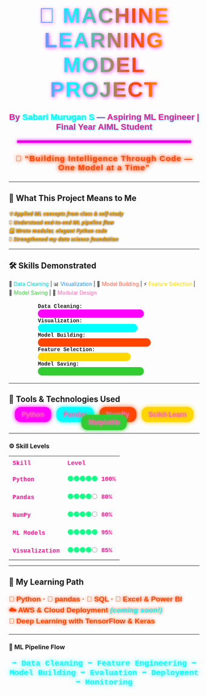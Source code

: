<h1 align="center" style="
  font-family: 'Poppins', 'Trebuchet MS', sans-serif;
  font-weight: 900;
  font-size: 3.5rem;
  background: linear-gradient(90deg, #FF00FF, #00FFFF, #FF4500, #FFFF00);
  -webkit-background-clip: text;
  -webkit-text-fill-color: transparent;
  filter: drop-shadow(2px 2px 5px rgba(255,0,255,0.7));
  letter-spacing: 3px;
  text-transform: uppercase;
  ">
  🧠 Machine Learning Model Project
</h1>

<h3 align="center" style="
  font-family: 'Montserrat', 'Trebuchet MS', sans-serif;
  color: #FF1493;
  font-weight: 700;
  font-size: 1.4rem;
  text-shadow: 1px 1px 2px #00FFFF;
  margin-top: -10px;
  ">
  By <b style="color:#00FFFF;">Sabari Murugan S</b> — Aspiring ML Engineer | Final Year AIML Student  
</h3>

<hr style="border: 3px solid #FF00FF; width: 90%; margin: 20px auto; box-shadow: 0 0 8px #FF00FF;"/>

<h4 align="center" style="
  color: #FF4500;
  font-family: 'Arial Black', Arial, sans-serif;
  font-size: 1.3rem;
  letter-spacing: 1.5px;
  text-shadow: 0 0 8px #FF4500, 0 0 12px #FF4500;
  margin-bottom: 25px;
">
  🚀 “Building Intelligence Through Code — One Model at a Time”
</h4>

---

## 📌 What This Project Means to Me

<p style="
  font-style: italic; 
  font-family: 'Segoe UI', Tahoma, Geneva, Verdana, sans-serif;
  color: #FFA500;
  font-weight: 600;
  text-shadow: 1px 1px 4px #000;
  line-height: 1.6;
">
💡 Applied ML concepts from class & self-study<br>
🔄 Understood end-to-end ML pipeline flow<br>
💻 Wrote modular, elegant Python code<br>
🌟 Strengthened my data science foundation  
</p>

---

## 🛠 Skills Demonstrated

🧹 <span style="color:#00CED1">Data Cleaning</span> | 📊 <span style="color:#1E90FF">Visualization</span> | 🤖 <span style="color:#FF6347">Model Building</span> | ⚡ <span style="color:#FFD700">Feature Selection</span> | 💾 <span style="color:#32CD32">Model Saving</span> | 🧩 <span style="color:#FF69B4">Modular Design</span>  

<div style="font-family: 'Courier New', Courier, monospace; width: 350px; margin: 20px auto;">
  <div><b>Data Cleaning:</b> <div style="background:#FF00FF; border-radius:12px; height:22px; width:80%; box-shadow: 0 0 10px #FF00FF inset;"></div></div>
  <div><b>Visualization:</b> <div style="background:#00FFFF; border-radius:12px; height:22px; width:75%; box-shadow: 0 0 10px #00FFFF inset;"></div></div>
  <div><b>Model Building:</b> <div style="background:#FF4500; border-radius:12px; height:22px; width:85%; box-shadow: 0 0 10px #FF4500 inset;"></div></div>
  <div><b>Feature Selection:</b> <div style="background:#FFD700; border-radius:12px; height:22px; width:70%; box-shadow: 0 0 10px #FFD700 inset;"></div></div>
  <div><b>Model Saving:</b> <div style="background:#32CD32; border-radius:12px; height:22px; width:80%; box-shadow: 0 0 10px #32CD32 inset;"></div></div>
</div>

---

## 🧪 Tools & Technologies Used

<p align="center" style="font-family: 'Verdana', Geneva, Tahoma, sans-serif; font-weight: bold; font-size: 1.1rem; color:#FF69B4; text-shadow: 0 0 7px #FF69B4;">
  <span style="background:#FF00FF; padding: 10px 18px; border-radius: 16px; margin: 5px; box-shadow: 0 0 12px #FF00FF;">Python</span>
  <span style="background:#00FFFF; padding: 10px 18px; border-radius: 16px; margin: 5px; box-shadow: 0 0 12px #00FFFF;">Pandas</span>
  <span style="background:#FF4500; padding: 10px 18px; border-radius: 16px; margin: 5px; box-shadow: 0 0 12px #FF4500;">NumPy</span>
  <span style="background:#FFD700; padding: 10px 18px; border-radius: 16px; margin: 5px; box-shadow: 0 0 12px #FFD700;">Scikit-Learn</span>
  <span style="background:#32CD32; padding: 10px 18px; border-radius: 16px; margin: 5px; box-shadow: 0 0 12px #32CD32;">Matplotlib</span>
</p>

---

### ⚙️ Skill Levels

<table align="center" style="border-collapse: collapse; margin: 0 auto; font-family: 'Courier New', Courier, monospace; font-weight: 700; font-size: 1rem; color:#FF1493;">
  <tr><th align="left" style="padding: 10px;">Skill</th><th align="left" style="padding: 10px;">Level</th></tr>
  <tr><td style="padding:10px;">Python</td><td style="padding:10px;"><span style="color:#00FF7F;">🟢🟢🟢🟢🟢</span> 100%</td></tr>
  <tr><td style="padding:10px;">Pandas</td><td style="padding:10px;"><span style="color:#00FF7F;">🟢🟢🟢🟢</span><span style="color:#BBBBBB;">⚪</span> 80%</td></tr>
  <tr><td style="padding:10px;">NumPy</td><td style="padding:10px;"><span style="color:#00FF7F;">🟢🟢🟢🟢</span><span style="color:#BBBBBB;">⚪</span> 80%</td></tr>
  <tr><td style="padding:10px;">ML Models</td><td style="padding:10px;"><span style="color:#00FF7F;">🟢🟢🟢🟢🟢</span> 95%</td></tr>
  <tr><td style="padding:10px;">Visualization</td><td style="padding:10px;"><span style="color:#00FF7F;">🟢🟢🟢🟢</span><span style="color:#BBBBBB;">⚪</span> 85%</td></tr>
</table>

---

## 🌱 My Learning Path

<p style="font-family: 'Verdana', Geneva, Tahoma, sans-serif; font-weight: 600; font-size: 1.2rem; color: #FF4500; text-shadow: 0 0 8px #FF4500; line-height: 1.5;">
📘 Python · 📗 pandas · 📙 SQL · 📒 Excel & Power BI<br>
☁️ AWS & Cloud Deployment <i style="color:#00FFFF;">(coming soon!)</i><br>
🧠 Deep Learning with TensorFlow & Keras  
</p>

---

### 🔄 ML Pipeline Flow

<p align="center" style="font-family: 'Courier New', Courier, monospace; font-size: 1.3rem; color:#00FFFF; font-weight: 700; text-shadow: 0 0 12px #00FFFF;">
➡️ Data Cleaning ➡️ Feature Engineering ➡️ Model Building ➡️ Evaluation ➡️ Deployment ➡️ Monitoring
</p>